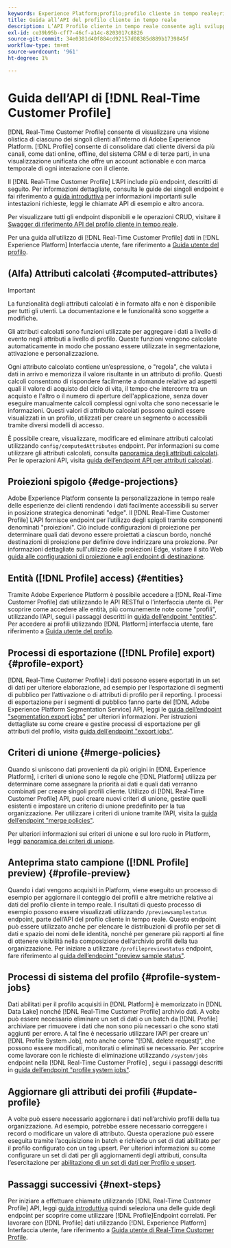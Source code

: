 ```yaml
---
keywords: Experience Platform;profilo;profilo cliente in tempo reale;risoluzione dei problemi;API;profilo unificato;profilo unificato;unificato;profilo;rtcp;abilitare profilo;abilitare profilo;abilitare profilo
title: Guida all’API del profilo cliente in tempo reale
description: L’API Profilo cliente in tempo reale consente agli sviluppatori di esplorare e utilizzare i dati del profilo, tra cui la visualizzazione dei profili, la creazione e l’aggiornamento di criteri di unione, l’esportazione o l’esempio di dati del profilo e l’eliminazione dei dati del profilo che non sono più necessari o che sono stati aggiunti per errore. Segui questa guida per scoprire come eseguire operazioni chiave utilizzando l’API.
exl-id: ce39b95b-cff7-46cf-a14c-8203017c8826
source-git-commit: 34e0381d40f884cd92157d08385d889b1739845f
workflow-type: tm+mt
source-wordcount: '961'
ht-degree: 1%

---
```


# Guida dell’API di [!DNL Real-Time Customer Profile]

[!DNL Real-Time Customer Profile] consente di visualizzare una visione olistica di ciascuno dei singoli clienti all’interno di Adobe Experience Platform. [!DNL Profile] consente di consolidare dati cliente diversi da più canali, come dati online, offline, del sistema CRM e di terze parti, in una visualizzazione unificata che offre un account actionable e con marca temporale di ogni interazione con il cliente.

Il [!DNL Real-Time Customer Profile] L’API include più endpoint, descritti di seguito. Per informazioni dettagliate, consulta le guide dei singoli endpoint e fai riferimento a [guida introduttiva](getting-started.md) per informazioni importanti sulle intestazioni richieste, leggi le chiamate API di esempio e altro ancora.

Per visualizzare tutti gli endpoint disponibili e le operazioni CRUD, visitare il [Swagger di riferimento API del profilo cliente in tempo reale](https://www.adobe.com/go/profile-apis-en).

Per una guida all’utilizzo di [!DNL Real-Time Customer Profile] dati in [!DNL Experience Platform] Interfaccia utente, fare riferimento a [Guida utente del profilo](../ui/user-guide.md).

## (Alfa) Attributi calcolati {#computed-attributes}

>[!IMPORTANT]
>
>La funzionalità degli attributi calcolati è in formato alfa e non è disponibile per tutti gli utenti. La documentazione e le funzionalità sono soggette a modifiche.

Gli attributi calcolati sono funzioni utilizzate per aggregare i dati a livello di evento negli attributi a livello di profilo. Queste funzioni vengono calcolate automaticamente in modo che possano essere utilizzate in segmentazione, attivazione e personalizzazione.

Ogni attributo calcolato contiene un’espressione, o &quot;regola&quot;, che valuta i dati in arrivo e memorizza il valore risultante in un attributo di profilo. Questi calcoli consentono di rispondere facilmente a domande relative ad aspetti quali il valore di acquisto del ciclo di vita, il tempo che intercorre tra un acquisto e l&#39;altro o il numero di aperture dell&#39;applicazione, senza dover eseguire manualmente calcoli complessi ogni volta che sono necessarie le informazioni. Questi valori di attributo calcolati possono quindi essere visualizzati in un profilo, utilizzati per creare un segmento o accessibili tramite diversi modelli di accesso.

È possibile creare, visualizzare, modificare ed eliminare attributi calcolati utilizzando `config/computedAttributes` endpoint. Per informazioni su come utilizzare gli attributi calcolati, consulta [panoramica degli attributi calcolati](../computed-attributes/overview.md). Per le operazioni API, visita [guida dell’endpoint API per attributi calcolati](../computed-attributes/ca-api.md).

## Proiezioni spigolo {#edge-projections}

Adobe Experience Platform consente la personalizzazione in tempo reale delle esperienze dei clienti rendendo i dati facilmente accessibili su server in posizione strategica denominati &quot;edge&quot;. Il [!DNL Real-Time Customer Profile] L’API fornisce endpoint per l’utilizzo degli spigoli tramite componenti denominati &quot;proiezioni&quot;. Ciò include configurazioni di proiezione per determinare quali dati devono essere proiettati a ciascun bordo, nonché destinazioni di proiezione per definire dove indirizzare una proiezione. Per informazioni dettagliate sull&#39;utilizzo delle proiezioni Edge, visitare il sito Web [guida alle configurazioni di proiezione e agli endpoint di destinazione](edge-projections.md).

## Entità ([!DNL Profile] access) {#entities}

Tramite Adobe Experience Platform è possibile accedere a [!DNL Real-Time Customer Profile] dati utilizzando le API RESTful o l’interfaccia utente di. Per scoprire come accedere alle entità, più comunemente note come &quot;profili&quot;, utilizzando l’API, segui i passaggi descritti in [guida dell’endpoint &quot;entities&quot;](entities.md). Per accedere ai profili utilizzando [!DNL Platform] interfaccia utente, fare riferimento a [Guida utente del profilo](../ui/user-guide.md).

## Processi di esportazione ([!DNL Profile] export) {#profile-export}

[!DNL Real-Time Customer Profile] i dati possono essere esportati in un set di dati per ulteriore elaborazione, ad esempio per l’esportazione di segmenti di pubblico per l’attivazione o di attributi di profilo per il reporting. I processi di esportazione per i segmenti di pubblico fanno parte del [!DNL Adobe Experience Platform Segmentation Service] API, leggi le [guida dell’endpoint &quot;segmentation export jobs&quot;](../../profile/api/export-jobs.md) per ulteriori informazioni. Per istruzioni dettagliate su come creare e gestire processi di esportazione per gli attributi del profilo, visita [guida dell’endpoint &quot;export jobs&quot;](export-jobs.md).

## Criteri di unione {#merge-policies}

Quando si uniscono dati provenienti da più origini in [!DNL Experience Platform], i criteri di unione sono le regole che [!DNL Platform] utilizza per determinare come assegnare la priorità ai dati e quali dati verranno combinati per creare singoli profili cliente. Utilizzo di [!DNL Real-Time Customer Profile] API, puoi creare nuovi criteri di unione, gestire quelli esistenti e impostare un criterio di unione predefinito per la tua organizzazione. Per utilizzare i criteri di unione tramite l’API, visita la [guida dell’endpoint &quot;merge policies&quot;](merge-policies.md).

Per ulteriori informazioni sui criteri di unione e sul loro ruolo in Platform, leggi [panoramica dei criteri di unione](../merge-policies/overview.md).

## Anteprima stato campione ([!DNL Profile] preview) {#profile-preview}

Quando i dati vengono acquisiti in Platform, viene eseguito un processo di esempio per aggiornare il conteggio dei profili e altre metriche relative ai dati del profilo cliente in tempo reale. I risultati di questo processo di esempio possono essere visualizzati utilizzando `/previewsamplestatus` endpoint, parte dell’API del profilo cliente in tempo reale. Questo endpoint può essere utilizzato anche per elencare le distribuzioni di profilo per set di dati e spazio dei nomi delle identità, nonché per generare più rapporti al fine di ottenere visibilità nella composizione dell’archivio profili della tua organizzazione.  Per iniziare a utilizzare `/profilepreviewstatus` endpoint, fare riferimento al [guida dell’endpoint &quot;preview sample status&quot;](preview-sample-status.md).

## Processi di sistema del profilo {#profile-system-jobs}

Dati abilitati per il profilo acquisiti in [!DNL Platform] è memorizzato in [!DNL Data Lake] nonché [!DNL Real-Time Customer Profile] archivio dati. A volte può essere necessario eliminare un set di dati o un batch da [!DNL Profile] archiviare per rimuovere i dati che non sono più necessari o che sono stati aggiunti per errore. A tal fine è necessario utilizzare l’API per creare un’ [!DNL Profile System Job], noto anche come &quot;[!DNL delete request]&quot;, che possono essere modificati, monitorati o eliminati se necessario. Per scoprire come lavorare con le richieste di eliminazione utilizzando `/system/jobs` endpoint nella [!DNL Real-Time Customer Profile] , segui i passaggi descritti in [guida dell’endpoint &quot;profile system jobs&quot;](profile-system-jobs.md).

## Aggiornare gli attributi dei profili {#update-profile}

A volte può essere necessario aggiornare i dati nell’archivio profili della tua organizzazione. Ad esempio, potrebbe essere necessario correggere i record o modificare un valore di attributo. Questa operazione può essere eseguita tramite l’acquisizione in batch e richiede un set di dati abilitato per il profilo configurato con un tag upsert. Per ulteriori informazioni su come configurare un set di dati per gli aggiornamenti degli attributi, consulta l’esercitazione per [abilitazione di un set di dati per Profilo e upsert](../../catalog/datasets/enable-upsert.md).

## Passaggi successivi {#next-steps}

Per iniziare a effettuare chiamate utilizzando [!DNL Real-Time Customer Profile] API, leggi [guida introduttiva](getting-started.md) quindi seleziona una delle guide degli endpoint per scoprire come utilizzare [!DNL Profile]Endpoint correlati. Per lavorare con [!DNL Profile] dati utilizzando [!DNL Experience Platform] Interfaccia utente, fare riferimento a [Guida utente di Real-Time Customer Profile](../ui/user-guide.md).
